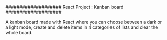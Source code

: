 #################### React Project : Kanban board ####################

A kanban board made with React where you can choose between a dark or a light mode, create and delete items in 4 categories of lists and clear the whole board.
